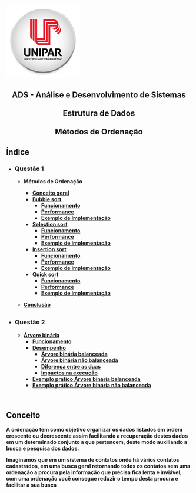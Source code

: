 ![Alt text ](/img/unipar.png "teste") 
<div align='center'><b><h2>ADS - Análise e Desenvolvimento de Sistemas
<b><br><br>Estrutura de Dados 
<br><br>Métodos de Ordenação</center></h2></div>


<h2>Índice</h2>

 - <h3>Questão 1</h3>

    - Métodos de Ordenação
	    - [Conceito geral]( #Conceito)
	    - [Bubble sort](Methods/BubbleSort.md)
		    - [Funcionamento]()
		    - [Performance]()
		    - [Exemplo de Implementação]()
	    - [Selection sort]()
		    - [Funcionamento]()
		    - [Performance]()
		    - [Exemplo de Implementação]()
	    - [Insertion sort]()
		    - [Funcionamento]()
		    - [Performance]()
		    - [Exemplo de Implementação]()
	    - [Quick sort]()
		    - [Funcionamento]()
		    - [Performance]()
		    - [Exemplo de Implementação]()

	 - [Conclusão]()
	 ##
		 
- <h3>Questão 2</h3>

	 - [Árvore binária]()
		 - [Funcionamento]()
		 - [Desempenho ]()
			 - [Árvore binária balanceada]()
			 - [Árvore binária não balanceada]()
			 - [Diferença entre as duas]()
			 - [Impactos na execução]()
		- [Exemplo prático Árvore binária balanceada]()
		- [Exemplo prático Árvore binária não balanceada]()

<br>


 ## Conceito</div>
<p>	A ordenação tem como objetivo organizar os dados listados em ordem crescente ou decrescente assim facilitando a recuperação destes dados em um determinado conjunto a que pertencem, deste modo auxiliando a busca e pesquisa dos dados.</p>
	<p>Imaginamos que em um sistema de contatos onde há vários contatos cadastrados, em uma busca geral retornando todos os contatos sem uma ordenação a procura pela informação que precisa fica lenta e inviável, com uma ordenação você consegue reduzir o tempo desta procura e facilitar a sua busca</p>
		  

	  

<!--stackedit_data:
eyJoaXN0b3J5IjpbLTE1MDc2Mzc2MDIsLTE3MDg1OTg4MjAsNz
IyNjg3OTAwLC0xNjE1NDk1MjYzLC0xNDA4NjIxMjU5LDE3NTA1
MzU3MDEsMTE4ODUwODc1OSwtMTEyODEyNjYxNSwxNDMyMzc1ND
U4LDE2NzMxMTc0NzIsLTYzNTA4ODA0NCwxNjE5MDgzMzgyLDE0
ODI1NTExMTUsMTE2ODExNjUyLDk5OTI1ODY1NSwtMzMyNDU1Mz
YzXX0=
-->